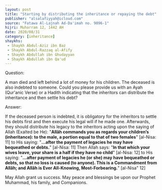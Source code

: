 ```yaml
---
layout: post
title: "Starting by distributing the inheritance or repaying the debt"
publisher: "alsalafiyyah@icloud.com"
source: "Fatawa Al-Lajnah Ad-Da'imah no. 9096-1"
hijri: Muharram 12, 1442 AH
date: 2020/08/31
category: [inheritance]
shaykhs: 
 - Shaykh Abdul-Aziz ibn Baz
 - Shaykh Abdul-Razzaq al-Afify
 - Shaykh Abdullah ibn Ghudayyan
 - Shaykh Abdullah ibn Qa'ud
---
```


Question: 

A man died and left behind a lot of money for his children. The deceased is also indebted to someone. Could you please provide us with an Ayah (Qur'anic Verse) or a Hadith indicating that the inheritors can distribute the inheritance and then settle his debt?

Answer:

If the deceased person is indebted, it is obligatory for the inheritors to settle his debts first and then execute his legal will if he made one. Afterwards, they should distribute his legacy to the inheritors acting upon the saying of Allah (Exalted be He): "**Allâh commands you as regards your children’s (inheritance): to the male, a portion equal to that of two females**" [al-Nisa: 11] to His saying: "**...after the payment of legacies he may have bequeathed or debts.**" [al-Nisa: 11] Then Allah says: "**In that which your wives leave, your share is a half if they have no child**" [al-Nisa: 12] to His saying: "**...after payment of legacies he (or she) may have bequeathed or debts, so that no loss is caused (to anyone). This is a Commandment from Allâh; and Allâh is Ever All-Knowing, Most-Forbearing.**" [al-Nisa" 12]

May Allah grant us success. May peace and blessings be upon our Prophet Muhammad, his family, and Companions.

